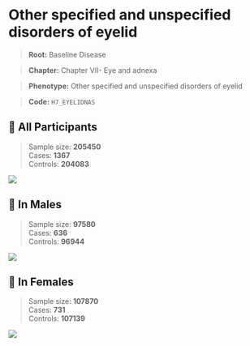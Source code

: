 # Other specified and unspecified  disorders of eyelid

> **Root:** Baseline Disease  

> **Chapter:** Chapter VII- Eye and adnexa  

> **Phenotype:** Other specified and unspecified  disorders of eyelid  

> **Code:** `H7_EYELIDNAS`

## 🧪 All Participants  
> Sample size: **205450**  
> Cases: **1367**  
> Controls: **204083**
<img src="/Disease/Figures/ALL/Incidence/H7_EYELIDNAS.png"/>
<CsvTable src="/public/Disease/Data/ALL/Incidence/COX_H7_EYELIDNAS.csv" label="🔍 View full results" />

## 👨 In Males  
> Sample size: **97580**  
> Cases: **636**  
> Controls: **96944**
<img src="/Disease/Figures/Male/Incidence/H7_EYELIDNAS.png"/>
<CsvTable src="/public/Disease/Data/Male/Incidence/COX_H7_EYELIDNAS.csv" label="🔍 View full results" />

## 👩 In Females  
> Sample size: **107870**  
> Cases: **731**  
> Controls: **107139**
<img src="/Disease/Figures/Female/Incidence/H7_EYELIDNAS.png"/>
<CsvTable src="/public/Disease/Data/Female/Incidence/COX_H7_EYELIDNAS.csv" label="🔍 View full results" />
